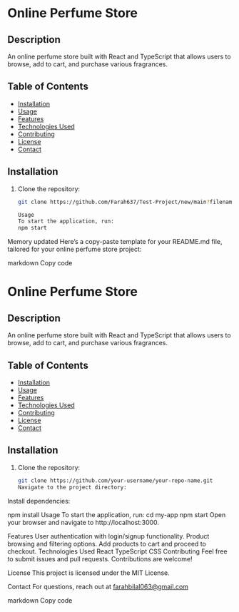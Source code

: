 # Online Perfume Store

## Description

An online perfume store built with React and TypeScript that allows users to browse, add to cart, and purchase various fragrances.

## Table of Contents

- [Installation](#installation)
- [Usage](#usage)
- [Features](#features)
- [Technologies Used](#technologies-used)
- [Contributing](#contributing)
- [License](#license)
- [Contact](#contact)

## Installation

1. Clone the repository:

   ```bash
   git clone https://github.com/Farah637/Test-Project/new/main?filename=README.md

   Usage
   To start the application, run:
   npm start
   ```

Memory updated
Here’s a copy-paste template for your README.md file, tailored for your online perfume store project:

markdown
Copy code

# Online Perfume Store

## Description

An online perfume store built with React and TypeScript that allows users to browse, add to cart, and purchase various fragrances.

## Table of Contents

- [Installation](#installation)
- [Usage](#usage)
- [Features](#features)
- [Technologies Used](#technologies-used)
- [Contributing](#contributing)
- [License](#license)
- [Contact](#contact)

## Installation

1. Clone the repository:
   ```bash
   git clone https://github.com/your-username/your-repo-name.git
   Navigate to the project directory:
   ```

Install dependencies:

npm install
Usage
To start the application, run:
cd my-app
npm start
Open your browser and navigate to http://localhost:3000.

Features
User authentication with login/signup functionality.
Product browsing and filtering options.
Add products to cart and proceed to checkout.
Technologies Used
React
TypeScript
CSS
Contributing
Feel free to submit issues and pull requests. Contributions are welcome!

License
This project is licensed under the MIT License.

Contact
For questions, reach out at farahbilal063@gmail.com

markdown
Copy code
